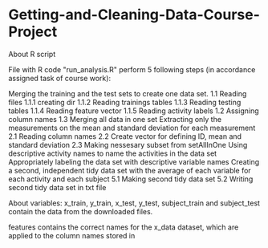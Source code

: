 # Getting-and-Cleaning-Data-Course-Project

About R script

File with R code "run_analysis.R" perform 5 following steps (in accordance assigned task of course work):

Merging the training and the test sets to create one data set.
1.1 Reading files
1.1.1 creating dir
1.1.2 Reading trainings tables
1.1.3 Reading testing tables
1.1.4 Reading feature vector
1.1.5 Reading activity labels
1.2 Assigning column names
1.3 Merging all data in one set
Extracting only the measurements on the mean and standard deviation for each measurement
2.1 Reading column names
2.2 Create vector for defining ID, mean and standard deviation
2.3 Making nessesary subset from setAllInOne
Using descriptive activity names to name the activities in the data set
Appropriately labeling the data set with descriptive variable names
Creating a second, independent tidy data set with the average of each variable for each activity and each subject
5.1 Making second tidy data set
5.2 Writing second tidy data set in txt file

About variables:
x_train, y_train, x_test, y_test, subject_train and subject_test contain the data from the downloaded files.
 
features contains the correct names for the x_data dataset, which are applied to the column names stored in

